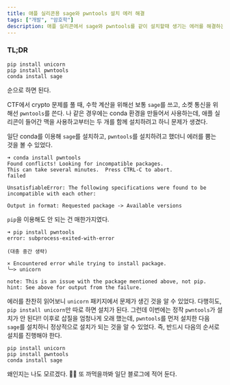 ```yaml
---
title: 애플 실리콘용 sage와 pwntools 설치 에러 해결
tags: ["개발", "암호학"]
description: 애플 실리콘에서 sage와 pwntools를 같이 설치할때 생기는 에러를 해결하는 법을 공유합니다.
---
```


### TL;DR

```
pip install unicorn
pip install pwntools
conda install sage
```
순으로 하면 된다.

CTF에서 crypto 문제를 풀 때, 수학 계산을 위해선 보통 `sage`를 쓰고, 소켓 통신을 위해선 `pwntools`를 쓴다. 나 같은 경우에는 conda 환경을 만들어서 사용하는데, 애플 실리콘이 들어간 맥을 사용하고부터는 두 개를 함께 설치하려고 하니 문제가 생겼다.

일단 conda를 이용해 `sage`를 설치하고, `pwntools`를 설치하려고 했더니 에러를 뿜는 것을 볼 수 있었다.
```
➜ conda install pwntools
Found conflicts! Looking for incompatible packages.
This can take several minutes.  Press CTRL-C to abort.
failed

UnsatisfiableError: The following specifications were found to be incompatible with each other:

Output in format: Requested package -> Available versions

```
`pip`을 이용해도 안 되는 건 매한가지였다.
```
➜ pip install pwntools
error: subprocess-exited-with-error
  
(대충 중간 생략)

× Encountered error while trying to install package.
╰─> unicorn

note: This is an issue with the package mentioned above, not pip.
hint: See above for output from the failure.
```
에러를 찬찬히 읽어보니 `unicorn` 패키지에서 문제가 생긴 것을 알 수 있었다. 다행히도, `pip install unicorn`만 따로 하면 설치가 된다. 그런데 이번에는 정작 `pwntools`가 설치가 안 된다!! 이후로 삽질을 엄청나게 오래 했는데, `pwntools`를 먼저 설치한 다음 `sage`를 설치하니 정상적으로 설치가 되는 것을 알 수 있었다. 즉, 반드시 다음의 순서로 설치를 진행해야 한다.
```
pip install unicorn
pip install pwntools
conda install sage
```
왜인지는 나도 모르겠다. 🤷‍♂️ 또 까먹을까봐 일단 블로그에 적어 둔다.